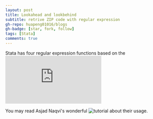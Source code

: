 ```yaml
---
layout: post
title: Lookahead and lookbehind
subtitle: retrive ZIP code with regular expression 
gh-repo: huapeng01016/blogs
gh-badge: [star, fork, follow]
tags: [Stata]
comments: true
---
```


Stata has four regular expression functions based on the ![ICU](https://unicode-org.github.io/icu/userguide/strings/regexp.html)

You may read Asjad Naqvi's wonderful ![tutorial](https://medium.com/the-stata-guide/regular-expressions-regex-in-stata-6e5c200ef27c) about their usage. 

